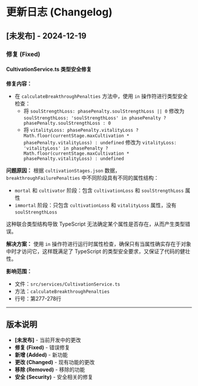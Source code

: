 # 更新日志 (Changelog)

## [未发布] - 2024-12-19

### 修复 (Fixed)

#### CultivationService.ts 类型安全修复

**修复内容：**
- 在 `calculateBreakthroughPenalties` 方法中，使用 `in` 操作符进行类型安全检查：
  - 将 `soulStrengthLoss: phasePenalty.soulStrengthLoss || 0` 修改为 `soulStrengthLoss: 'soulStrengthLoss' in phasePenalty ? phasePenalty.soulStrengthLoss : 0`
  - 将 `vitalityLoss: phasePenalty.vitalityLoss ? Math.floor(currentStage.maxCultivation * phasePenalty.vitalityLoss) : undefined` 修改为 `vitalityLoss: 'vitalityLoss' in phasePenalty ? Math.floor(currentStage.maxCultivation * phasePenalty.vitalityLoss) : undefined`

**问题原因：**
根据 `cultivationStages.json` 数据，`breakthroughFailurePenalties` 中不同阶段具有不同的属性结构：
- `mortal` 和 `cultivator` 阶段：包含 `cultivationLoss` 和 `soulStrengthLoss` 属性
- `immortal` 阶段：只包含 `cultivationLoss` 和 `vitalityLoss` 属性，没有 `soulStrengthLoss`

这种联合类型结构导致 TypeScript 无法确定某个属性是否存在，从而产生类型错误。

**解决方案：**
使用 `in` 操作符进行运行时属性检查，确保只有当属性确实存在于对象中时才访问它，这样既满足了 TypeScript 的类型安全要求，又保证了代码的健壮性。

**影响范围：**
- 文件：`src/services/CultivationService.ts`
- 方法：`calculateBreakthroughPenalties`
- 行号：第277-278行

---

## 版本说明

- **[未发布]** - 当前开发中的更改
- **修复 (Fixed)** - 错误修复
- **新增 (Added)** - 新功能
- **更改 (Changed)** - 现有功能的更改
- **移除 (Removed)** - 移除的功能
- **安全 (Security)** - 安全相关的修复